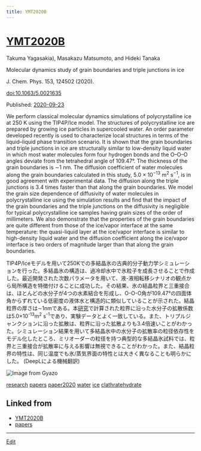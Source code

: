 ```yaml
---
title: YMT2020B
---
```

# [YMT2020B](/YMT2020B)

Takuma Yagasakia),  Masakazu Matsumoto, and  Hideki Tanaka

Molecular dynamics study of grain boundaries and triple junctions in ice

J. Chem. Phys. 153, 124502 (2020).

[doi:10.1063/5.0021635](https://doi.org/10.1063/5.0021635)

Published: [2020-09-23](/2020-09-23)

We perform classical molecular dynamics simulations of polycrystalline ice at 250 K using the TIP4P/Ice model. The structures of polycrystalline ice are prepared by growing ice particles in supercooled water. An order parameter developed recently is used to characterize local structures in terms of the liquid–liquid phase transition scenario. It is shown that the grain boundaries and triple junctions in ice are structurally similar to low-density liquid water in which most water molecules form four hydrogen bonds and the O–O–O angles deviate from the tetrahedral angle of 109.47°. The thickness of the grain boundaries is ∼1 nm. The diffusion coefficient of water molecules along the grain boundaries calculated in this study, 5.0 × 10<sup>−13</sup> m<sup>2</sup> s<sup>−1</sup>, is in good agreement with experimental data. The diffusion along the triple junctions is 3.4 times faster than that along the grain boundaries. We model the grain size dependence of diffusivity of water molecules in polycrystalline ice using the simulation results and find that the impact of the grain boundaries and the triple junctions on the diffusivity is negligible for typical polycrystalline ice samples having grain sizes of the order of millimeters. We also demonstrate that the properties of the grain boundaries are quite different from those of the ice/vapor interface at the same temperature: the quasi-liquid layer at the ice/vapor interface is similar to high-density liquid water and the diffusion coefficient along the ice/vapor interface is two orders of magnitude larger than that along the grain boundaries.

TIP4P/Iceモデルを用いて250Kでの多結晶氷の古典的分子動力学シミュレーションを行った。多結晶氷の構造は、過冷却水中で氷粒子を成長させることで作成した。最近開発された次数パラメータを用いて、液-液相転移シナリオの観点から局所構造を特徴付けることに成功した。その結果、氷の結晶粒界と三重接合は、ほとんどの水分子が4つの水素結合を形成し、O-O-O角が109.47°の四面体角からずれている低密度の液体水と構造的に類似していることが示された。結晶粒界の厚さは∼1nmである。本[研究](/研究)で計算された粒界に沿った水分子の拡散係数は5.0×10<sup>-13</sup>m<sup>2</sup> s<sup>-1</sup>であり、実験データとよく一致している。また、トリプルジャンクションに沿った拡散は、粒界に沿った拡散よりも3.4倍速いことがわかった。シミュレーション結果を用いて多結晶氷中の水分子の拡散率の粒径依存性をモデル化したところ、ミリオーダーの粒径を持つ典型的な多結晶氷試料では、粒界と三重接合が拡散率に与える影響は無視できることがわかった。また、結晶粒界の特性は、同じ温度でも氷/蒸気界面の特性とは大きく異なることも明らかにした。 (DeepLによる機械翻訳)

![Image from Gyazo](https://i.gyazo.com/94ac0352b4993dc2e5023be73d6b26a1.png)

[research](/research)
[papers](/papers)
[paper2020](/paper2020)
[water](/water)
[ice](/ice)
[clathratehydrate](/clathratehydrate)


## Linked from

* [YMT2020B](/YMT2020B)
* [papers](/papers)


----

[Edit](https://github.com/vitroid/vitroid.github.io/edit/master/MD/YMT2020B.md)

